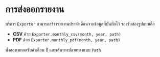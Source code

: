 # การส่งออกรายงาน

บริการ `Exporter` สามารถสร้างรายงานประจำเดือนจากข้อมูลที่บันทึกไว้
รองรับสองรูปแบบคือ

* **CSV** ด้วย `Exporter.monthly_csv(month, year, path)`
* **PDF** ด้วย `Exporter.monthly_pdf(month, year, path)`

ทั้งสองเมทอดรับค่าเดือน ปี และเส้นทางปลายทางแบบ `Path`
